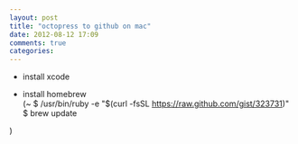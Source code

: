 ```yaml
---
layout: post
title: "octopress to github on mac"
date: 2012-08-12 17:09
comments: true
categories: 
---
```


* install xcode

* install homebrew    
(~
$ /usr/bin/ruby -e "$(curl -fsSL https://raw.github.com/gist/323731)"
$ brew update
 
)

